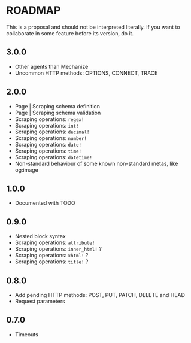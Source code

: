 # ROADMAP

This is a proposal and should not be interpreted literally. If you want to collaborate in some feature before its version, do it.

## 3.0.0

 * Other agents than Mechanize
 * Uncommon HTTP methods: OPTIONS, CONNECT, TRACE

## 2.0.0

 * Page | Scraping schema definition
 * Page | Scraping schema validation
 * Scraping operations: `regex!`
 * Scraping operations: `int!`
 * Scraping operations: `decimal!`
 * Scraping operations: `number!`
 * Scraping operations: `date!`
 * Scraping operations: `time!`
 * Scraping operations: `datetime!`
 * Non-standard behaviour of some known non-standard metas, like og:image

## 1.0.0

 * Documented with TODO

## 0.9.0

 * Nested block syntax
 * Scraping operations: `attribute!`
 * Scraping operations: `inner_html!` ?
 * Scraping operations: `xhtml!` ?
 * Scraping operations: `title!` ?

## 0.8.0

 * Add pending HTTP methods: POST, PUT, PATCH, DELETE and HEAD
 * Request parameters

## 0.7.0

 * Timeouts
